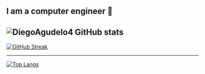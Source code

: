 ## I am a computer engineer 👋
![DiegoAgudelo4 GitHub stats](https://github-readme-stats.vercel.app/api?username=DiegoAgudelo4&show_icons=true&theme=dark)
---
[![GitHub Streak](http://github-readme-streak-stats.herokuapp.com?user=DiegoAgudelo4&theme=dark&background=000000)](https://git.io/streak-stats)

---
[![Top Langs](https://github-readme-stats.vercel.app/api/top-langs/?username=DiegoAgudelo4&layout=compact&theme=vision-friendly-dark)](https://github.com/anuraghazra/github-readme-stats)

<!--
**DiegoAgudelo4/DiegoAgudelo4** is a ✨ _special_ ✨ repository because its `README.md` (this file) appears on your GitHub profile.

Here are some ideas to get you started:

- 🔭 I’m currently working on ...
- 🌱 I’m currently learning ...
- 👯 I’m looking to collaborate on ...
- 🤔 I’m looking for help with ...
- 💬 Ask me about ...
- 📫 How to reach me: ...
- 😄 Pronouns: ...
- ⚡ Fun fact: ...
-->
